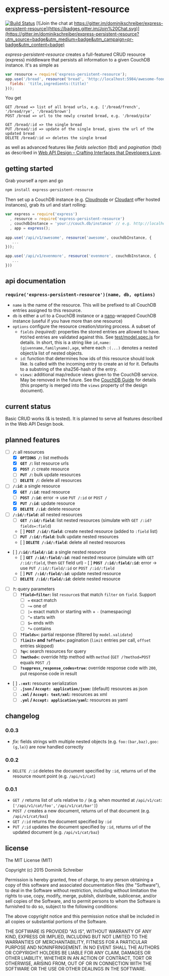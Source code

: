 # express-persistent-resource

[![Build Status](https://travis-ci.org/dominikschreiber/express-persistent-resource.svg?branch=master)](https://travis-ci.org/dominikschreiber/express-persistent-resource) [![Join the chat at https://gitter.im/dominikschreiber/express-persistent-resource](https://badges.gitter.im/Join%20Chat.svg)](https://gitter.im/dominikschreiber/express-persistent-resource?utm_source=badge&utm_medium=badge&utm_campaign=pr-badge&utm_content=badge)

*express-persistent-resource* creates a full-featured CRUD resource (express) middleware that persists all information to a given CouchDB instance. It's as simple as

```javascript
var resource = require('express-persistent-resource');
app.use('/bread', resource('bread', 'http://localhost:5984/awesome-food', {
  fields: 'title,ingredients:(title)'
}));
```

You get

```
GET /bread => list of all bread urls, e.g. ['/bread/french', '/bread/rye', '/bread/brown']
POST /bread => url to the newly created bread, e.g. '/bread/pita'

GET /bread/:id => the single bread
PUT /bread/:id => update of the single bread, gives the url of the updated bread
DELETE /bread/:id => deletes the single bread
```

as well as advanced features like *fields selection* (tbd) and *pagination* (tbd) as described in [Web API Design &ndash; Crafting Interfaces that Developers Love](http://apigee.com/about/resources/ebooks/web-api-design).

## getting started

Grab yourself a npm and go

```bash
npm install express-persistent-resource
```

Then set up a CouchDB instance (e.g. [Cloudnode](https://cloudno.de) or [Cloudant](https://cloudant.com/) offer hosted instances), grab its url and start rolling:

```javascript
var express = require('express')
  , resource = require('express-persistent-resource')
  , couchdbInstance = 'your://couch.db/instance' // e.g. http://localhost:5984/awesome-project
  , app = express();
  
app.use('/api/v1/awesome', resource('awesome', couchdbInstance, {
   ...
}));

app.use('/api/v1/evenmore', resource('evenmore', couchdbInstance, {
   ...
}))
```

## api documentation

### `require('express-persistent-resource')(name, db, options)`

- `name` is the name of the resource. This will be prefixed to all CouchDB entries assigned to this resource.
- `db` is either a url to a CouchDB instance or a [nano](https://github.com/dscape/nano)-wrapped CouchDB instance (useful if you have more than one resource)
- `options` configure the resource creation/storing process. A subset of
    - `fields` *(required)*: properties the stored entries are allowed to have. `POST`ed entries are validated against this. See [test/model.spec.js](test/model.spec.js) for details. In short, this is a string like `id,name:(givenname,familyname),age`, where each `:(...)` denotes a nested object/a list of nested objects.
    - `id`: function that determines how ids of this resource should look like. Is called with the incoming entry to create an id for it. Defaults to a substring of the sha256-hash of the entry.
    - `views`: additional map/reduce views given to the CouchDB service. May be removed in the future. See the [CouchDB Guide](http://guide.couchdb.org/draft/design.html#basic) for details (this property is merged into the `views` property of the design document).

## current status

Basic CRUD works (& is tested). It is planned to serve all features described in the Web API Design book.

## planned features

- [ ] **`/`:** all resources
  - [x] **`OPTIONS /`:** list methods
  - [x] **`GET /`:** list resource urls
  - [x] **`POST /`:** create resource
  - [ ] **`PUT /`:** bulk update resources
  - [ ] **`DELETE /`:** delete all resources
- [ ] **`/:id`:** a single resource
  - [x] **`GET /:id`:** read resource
  - [ ] **`POST /:id`:** error -> use `PUT /:id` or `POST /`
  - [x] **`PUT /:id`:** update resource
  - [x] **`DELETE /:id`:** delete resource
- [ ] **`/:id/:field`:** all nested resources
  - [ ] **`GET /:id/:field`:** list nested resources (simulate with `GET /:id?fields=:field`)
  - [ ] **`POST /:id/:field`:** create nested resource (added to `:field` list)
  - [ ] **`PUT /:id/:field`:** bulk update nested resources
  - [ ] **`DELETE /:id/:field`:** delete all nested resources
- [ ] **`/:id/:field/:id`:** a single nested resource
  - [ ] **`GET /:id/:field/:id`:** read nested resource (simulate with `GET /:id/:field`, then `GET` field url)
  - [ ] **`POST /:id/:field/:id`:** error -> use `PUT /:id/:field/:id` or `POST /:id/:field`
  - [ ] **`PUT /:id/:field/:id`:** update nested resource
  - [ ] **`DELETE /:id/:field/:id`:** delete nested resource
- [ ] **`?`:** query parameters
  - [ ] **`?field=filter`:** list `resource`s that match `filter` on `field`. Support
    - [ ] `=` exact match
    - [ ] `~=` one of
    - [ ] `|=` exact match or starting with + `-` (namespacing)
    - [ ] `^=` starts with
    - [ ] `$=` ends with
    - [ ] `*=` contains
  - [ ] **`?fields=`:** partial response (filtered by `model.validate`)
  - [ ] **`?limit=` and `?offset=`:** pagination (`limit` entries per call, `offset` entries skipped)
  - [ ] **`?q=`:** search resources for query
  - [ ] **`?method=`:** override http method with `method` (`GET /?method=POST` equals `POST /`)
  - [ ] **`?suppress_response_codes=true`:** override response code with `200`, put response code in result
- [ ] **`.:ext`:** resource serialization
  - [ ] **`.json` / `Accept: application/json`:** (default) resources as json
  - [ ] **`.xml` / `Accept: text/xml`:** resources as xml
  - [ ] **`.yml` / `Accept: application/yaml`:** resources as yaml

## changelog

### 0.0.3

- *fix:* fields strings with multiple nested objects (e.g. `foo:(bar,baz),goo:(g,le)`) are now handled correctly

### 0.0.2

- `DELETE /:id` deletes the document specified by `:id`, returns url of the resource mount point (e.g. `/api/v1/cat`)

### 0.0.1

- `GET /` returns list of urls relative to `/` (e.g. when mounted at `/api/v1/cat`: `['/api/v1/cat/foo','/api/v1/cat/bar']`)
- `POST /` creates a new document, returns url of that document (e.g. `/api/v1/cat/baz`)
- `GET /:id` returns the document specified by `:id`
- `PUT /:id` updates the document specified by `:id`, returns url of the updated document (e.g. `/api/v1/cat/baz`)

## license

The MIT License (MIT)

Copyright (c) 2015 Dominik Schreiber

Permission is hereby granted, free of charge, to any person obtaining a copy
of this software and associated documentation files (the "Software"), to deal
in the Software without restriction, including without limitation the rights
to use, copy, modify, merge, publish, distribute, sublicense, and/or sell
copies of the Software, and to permit persons to whom the Software is
furnished to do so, subject to the following conditions:

The above copyright notice and this permission notice shall be included in all
copies or substantial portions of the Software.

THE SOFTWARE IS PROVIDED "AS IS", WITHOUT WARRANTY OF ANY KIND, EXPRESS OR
IMPLIED, INCLUDING BUT NOT LIMITED TO THE WARRANTIES OF MERCHANTABILITY,
FITNESS FOR A PARTICULAR PURPOSE AND NONINFRINGEMENT. IN NO EVENT SHALL THE
AUTHORS OR COPYRIGHT HOLDERS BE LIABLE FOR ANY CLAIM, DAMAGES OR OTHER
LIABILITY, WHETHER IN AN ACTION OF CONTRACT, TORT OR OTHERWISE, ARISING FROM,
OUT OF OR IN CONNECTION WITH THE SOFTWARE OR THE USE OR OTHER DEALINGS IN THE
SOFTWARE.
